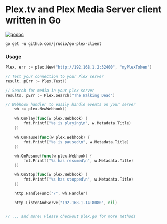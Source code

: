 # Plex.tv and Plex Media Server client written in Go

[![godoc](http://img.shields.io/badge/godoc-reference-blue.svg?style=flat)](https://godoc.org/github.com/jrudio/go-plex-client)

`go get -u github.com/jrudio/go-plex-client`

### Usage

```Go
Plex, err := plex.New("http://192.168.1.2:32400", "myPlexToken")

// Test your connection to your Plex server
result, pErr := Plex.Test()

// Search for media in your plex server
results, pErr := Plex.Search("The Walking Dead")

// Webhook handler to easily handle events on your server
	wh := plex.NewWebhook()

	wh.OnPlay(func(w plex.Webhook) {
		fmt.Printf("%s is playing\n", w.Metadata.Title)
	})

	wh.OnPause(func(w plex.Webhook) {
		fmt.Printf("%s is paused\n", w.Metadata.Title)
	})

	wh.OnResume(func(w plex.Webhook) {
		fmt.Printf("%s has resumed\n", w.Metadata.Title)
	})

	wh.OnStop(func(w plex.Webhook) {
		fmt.Printf("%s has stopped\n", w.Metadata.Title)
	})

	http.HandleFunc("/", wh.Handler)

	http.ListenAndServe("192.168.1.14:8080", nil)


// ... and more! Please checkout plex.go for more methods
```
